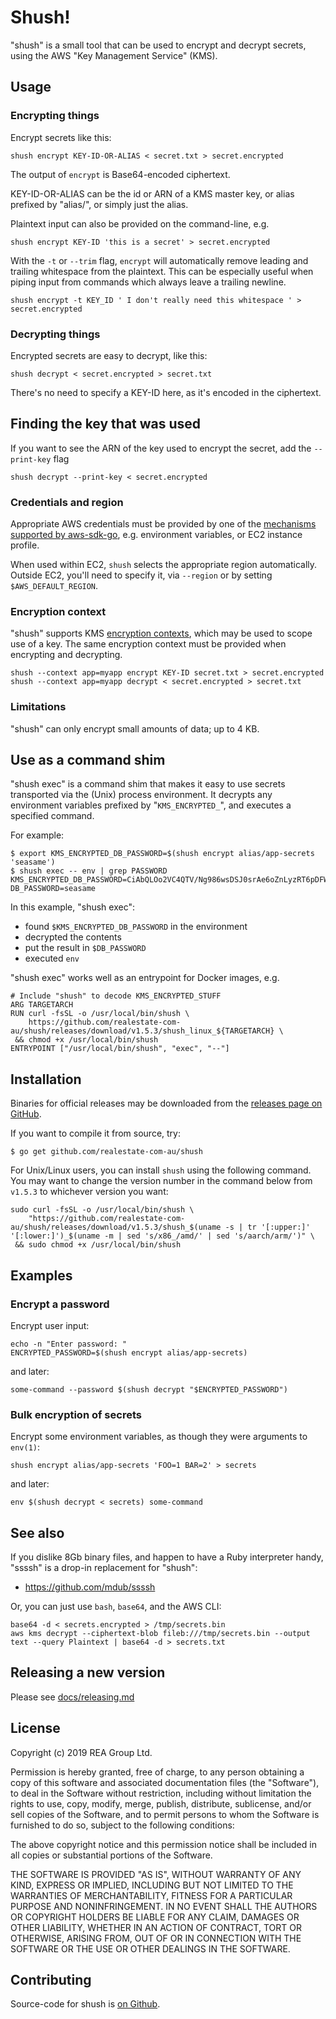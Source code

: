 # Shush!

"shush" is a small tool that can be used to encrypt and decrypt secrets, using the AWS "Key Management Service" (KMS).

## Usage

### Encrypting things

Encrypt secrets like this:

    shush encrypt KEY-ID-OR-ALIAS < secret.txt > secret.encrypted

The output of `encrypt` is Base64-encoded ciphertext.

KEY-ID-OR-ALIAS can be the id or ARN of a KMS master key, or alias prefixed by "alias/", or simply just the alias.

Plaintext input can also be provided on the command-line, e.g.

    shush encrypt KEY-ID 'this is a secret' > secret.encrypted

With the `-t` or `--trim` flag, `encrypt` will automatically remove leading and trailing whitespace from the plaintext. This can be especially useful when piping input from commands which always leave a trailing newline.

    shush encrypt -t KEY_ID ' I don't really need this whitespace ' > secret.encrypted

### Decrypting things

Encrypted secrets are easy to decrypt, like this:

    shush decrypt < secret.encrypted > secret.txt

There's no need to specify a KEY-ID here, as it's encoded in the ciphertext.

## Finding the key that was used

If you want to see the ARN of the key used to encrypt the secret, add the `--print-key` flag

    shush decrypt --print-key < secret.encrypted

### Credentials and region

Appropriate AWS credentials must be provided by one of the [mechanisms supported by aws-sdk-go](https://github.com/aws/aws-sdk-go/wiki/Getting-Started-Credentials), e.g. environment variables, or EC2 instance profile.

When used within EC2, `shush` selects the appropriate region automatically.
Outside EC2, you'll need to specify it, via `--region` or by setting `$AWS_DEFAULT_REGION`.

### Encryption context

"shush" supports KMS [encryption contexts](http://docs.aws.amazon.com/kms/latest/developerguide/encryption-context.html), which may be used to scope use of a key.  The same encryption context must be provided when encrypting and decrypting.

    shush --context app=myapp encrypt KEY-ID secret.txt > secret.encrypted
    shush --context app=myapp decrypt < secret.encrypted > secret.txt

### Limitations

"shush" can only encrypt small amounts of data; up to 4 KB.

## Use as a command shim

"shush exec" is a command shim that makes it easy to use secrets transported
via the (Unix) process environment.  It decrypts any environment variables
prefixed by "`KMS_ENCRYPTED_`", and executes a specified command.

For example:

```
$ export KMS_ENCRYPTED_DB_PASSWORD=$(shush encrypt alias/app-secrets 'seasame')
$ shush exec -- env | grep PASSWORD
KMS_ENCRYPTED_DB_PASSWORD=CiAbQLOo2VC4QTV/Ng986wsDSJ0srAe6oZnLyzRT6pDFWRKOAQEBAgB4G0CzqNlQuEE1fzYPfOsLA0idLKwHuqGZy8s0U+qQxVkAAABlMGMGCSqGSIb3DQEHBqBWMFQCAQAwTwYJKoZIhvcNAQcBMB4GCWCGSAFlAwQBLjARBAzfFR0tsHRq18JUhMcCARCAImvuMNYuHUut3BT7sZs9a31qWcmOBUBXYEsD+kx2GxUxBPE=
DB_PASSWORD=seasame
```

In this example, "shush exec":

- found `$KMS_ENCRYPTED_DB_PASSWORD` in the environment
- decrypted the contents
- put the result in `$DB_PASSWORD`
- executed `env`

"shush exec" works well as an entrypoint for Docker images, e.g.

    # Include "shush" to decode KMS_ENCRYPTED_STUFF
    ARG TARGETARCH
    RUN curl -fsSL -o /usr/local/bin/shush \
        https://github.com/realestate-com-au/shush/releases/download/v1.5.3/shush_linux_${TARGETARCH} \
     && chmod +x /usr/local/bin/shush
    ENTRYPOINT ["/usr/local/bin/shush", "exec", "--"]

## Installation

Binaries for official releases may be downloaded from the [releases page on GitHub](https://github.com/realestate-com-au/shush/releases).

If you want to compile it from source, try:

    $ go get github.com/realestate-com-au/shush

For Unix/Linux users, you can install `shush` using the following command. You may want to change the version number in the command below from `v1.5.3` to whichever version you want:

```
sudo curl -fsSL -o /usr/local/bin/shush \
    "https://github.com/realestate-com-au/shush/releases/download/v1.5.3/shush_$(uname -s | tr '[:upper:]' '[:lower:]')_$(uname -m | sed 's/x86_/amd/' | sed 's/aarch/arm/')" \
 && sudo chmod +x /usr/local/bin/shush
```

## Examples

### Encrypt a password

Encrypt user input:

    echo -n "Enter password: "
    ENCRYPTED_PASSWORD=$(shush encrypt alias/app-secrets)

and later:

    some-command --password $(shush decrypt "$ENCRYPTED_PASSWORD")

### Bulk encryption of secrets

Encrypt some environment variables, as though they were arguments to `env(1)`:

    shush encrypt alias/app-secrets 'FOO=1 BAR=2' > secrets

and later:

    env $(shush decrypt < secrets) some-command

## See also

If you dislike 8Gb binary files, and happen to have a Ruby interpreter handy,
"ssssh" is a drop-in replacement for "shush":

* https://github.com/mdub/ssssh

Or, you can just use `bash`, `base64`, and the AWS CLI:

    base64 -d < secrets.encrypted > /tmp/secrets.bin
    aws kms decrypt --ciphertext-blob fileb:///tmp/secrets.bin --output text --query Plaintext | base64 -d > secrets.txt

## Releasing a new version

Please see [docs/releasing.md](docs/releasing.md)

## License

Copyright (c) 2019 REA Group Ltd.

Permission is hereby granted, free of charge, to any person obtaining a copy
of this software and associated documentation files (the "Software"), to deal
in the Software without restriction, including without limitation the rights
to use, copy, modify, merge, publish, distribute, sublicense, and/or sell
copies of the Software, and to permit persons to whom the Software is
furnished to do so, subject to the following conditions:

The above copyright notice and this permission notice shall be included in
all copies or substantial portions of the Software.

THE SOFTWARE IS PROVIDED "AS IS", WITHOUT WARRANTY OF ANY KIND, EXPRESS OR
IMPLIED, INCLUDING BUT NOT LIMITED TO THE WARRANTIES OF MERCHANTABILITY,
FITNESS FOR A PARTICULAR PURPOSE AND NONINFRINGEMENT. IN NO EVENT SHALL THE
AUTHORS OR COPYRIGHT HOLDERS BE LIABLE FOR ANY CLAIM, DAMAGES OR OTHER
LIABILITY, WHETHER IN AN ACTION OF CONTRACT, TORT OR OTHERWISE, ARISING FROM,
OUT OF OR IN CONNECTION WITH THE SOFTWARE OR THE USE OR OTHER DEALINGS IN
THE SOFTWARE.

## Contributing

Source-code for shush is [on Github](https://github.com/realestate-com-au/shush).
